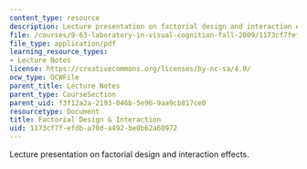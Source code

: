 ```yaml
---
content_type: resource
description: Lecture presentation on factorial design and interaction effects.
file: /courses/9-63-laboratory-in-visual-cognition-fall-2009/1173cf7fefdba70da492be0b62a60972_MIT9_63F09_lec05.pdf
file_type: application/pdf
learning_resource_types:
- Lecture Notes
license: https://creativecommons.org/licenses/by-nc-sa/4.0/
ocw_type: OCWFile
parent_title: Lecture Notes
parent_type: CourseSection
parent_uid: f3f12a2a-2193-046b-5e96-9aa9cb817ce0
resourcetype: Document
title: Factorial Design & Interaction
uid: 1173cf7f-efdb-a70d-a492-be0b62a60972
---
```

Lecture presentation on factorial design and interaction effects.